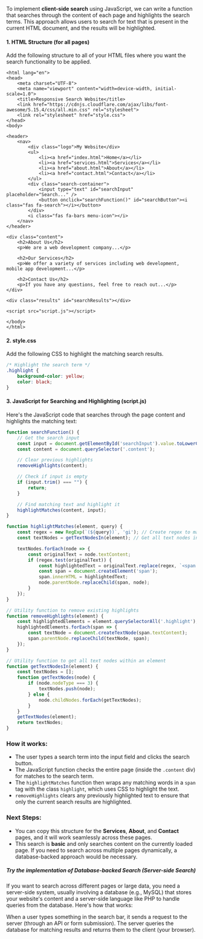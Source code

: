 To implement **client-side search** using JavaScript, we can write a function that searches through the content of each page and highlights the search terms. This approach allows users to search for text that is present in the current HTML document, and the results will be highlighted.


#### 1. **HTML Structure (for all pages)**

Add the following structure to all of your HTML files where you want the search functionality to be applied.

```<!DOCTYPE html>
<html lang="en">
<head>
    <meta charset="UTF-8">
    <meta name="viewport" content="width=device-width, initial-scale=1.0">
    <title>Responsive Search Website</title>
    <link href="https://cdnjs.cloudflare.com/ajax/libs/font-awesome/5.15.4/css/all.min.css" rel="stylesheet">
    <link rel="stylesheet" href="style.css">
</head>
<body>

<header>
    <nav>
        <div class="logo">My Website</div>
        <ul>
            <li><a href="index.html">Home</a></li>
            <li><a href="services.html">Services</a></li>
            <li><a href="about.html">About</a></li>
            <li><a href="contact.html">Contact</a></li>
        </ul>
        <div class="search-container">
            <input type="text" id="searchInput" placeholder="Search..." />
            <button onclick="searchFunction()" id="searchButton"><i class="fas fa-search"></i></button>
        </div>
        <i class="fas fa-bars menu-icon"></i>
    </nav>
</header>

<div class="content">
    <h2>About Us</h2>
    <p>We are a web development company...</p>
    
    <h2>Our Services</h2>
    <p>We offer a variety of services including web development, mobile app development...</p>

    <h2>Contact Us</h2>
    <p>If you have any questions, feel free to reach out...</p>
</div>

<div class="results" id="searchResults"></div>

<script src="script.js"></script>

</body>
</html>
```

#### 2. **style.css**
Add the following CSS to highlight the matching search results.

```css
/* Highlight the search term */
.highlight {
    background-color: yellow;
    color: black;
}
```

#### 3. **JavaScript for Searching and Highlighting (script.js)**

Here's the JavaScript code that searches through the page content and highlights the matching text:

```javascript
function searchFunction() {
    // Get the search input
    const input = document.getElementById('searchInput').value.toLowerCase();
    const content = document.querySelector('.content');

    // Clear previous highlights
    removeHighlights(content);

    // Check if input is empty
    if (input.trim() === "") {
        return;
    }

    // Find matching text and highlight it
    highlightMatches(content, input);
}

function highlightMatches(element, query) {
    const regex = new RegExp(`(${query})`, 'gi'); // Create regex to match the query
    const textNodes = getTextNodesIn(element); // Get all text nodes in the content

    textNodes.forEach(node => {
        const originalText = node.textContent;
        if (regex.test(originalText)) {
            const highlightedText = originalText.replace(regex, `<span class="highlight">$1</span>`);
            const span = document.createElement('span');
            span.innerHTML = highlightedText;
            node.parentNode.replaceChild(span, node);
        }
    });
}

// Utility function to remove existing highlights
function removeHighlights(element) {
    const highlightedElements = element.querySelectorAll('.highlight');
    highlightedElements.forEach(span => {
        const textNode = document.createTextNode(span.textContent);
        span.parentNode.replaceChild(textNode, span);
    });
}

// Utility function to get all text nodes within an element
function getTextNodesIn(element) {
    const textNodes = [];
    function getTextNodes(node) {
        if (node.nodeType === 3) {
            textNodes.push(node);
        } else {
            node.childNodes.forEach(getTextNodes);
        }
    }
    getTextNodes(element);
    return textNodes;
}
```

### How it works:
- The user types a search term into the input field and clicks the search button.
- The JavaScript function checks the entire page (inside the `.content` div) for matches to the search term.
- The `highlightMatches` function then wraps any matching words in a `span` tag with the class `highlight`, which uses CSS to highlight the text.
- `removeHighlights` clears any previously highlighted text to ensure that only the current search results are highlighted.

### Next Steps:
- You can copy this structure for the **Services**, **About**, and **Contact** pages, and it will work seamlessly across these pages.
- This search is **basic** and only searches content on the currently loaded page. If you need to search across multiple pages dynamically, a database-backed approach would be necessary.

##### Try the implementation of Database-backed Search (Server-side Search)
If you want to search across different pages or large data, you need a server-side system, usually involving a database (e.g., MySQL) that stores your website's content and a server-side language like PHP to handle queries from the database. Here's how that works:

When a user types something in the search bar, it sends a request to the server (through an API or form submission).
The server queries the database for matching results and returns them to the client (your browser).
